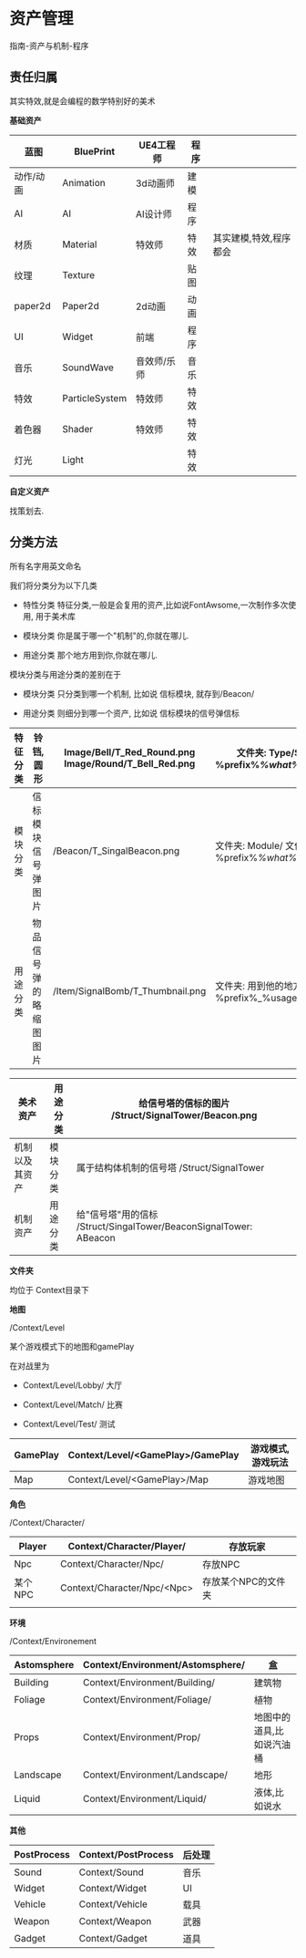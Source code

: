 # 资产管理

指南-资产与机制-程序

## 责任归属

其实特效,就是会编程的数学特别好的美术

**基础资产**

| 蓝图      | BluePrint      | UE4工程师   | 程序 |                        |
|-----------|----------------|-------------|------|------------------------|
| 动作/动画 | Animation      | 3d动画师    | 建模 |                        |
| AI        | AI             | AI设计师    | 程序 |                        |
| 材质      | Material       | 特效师      | 特效 | 其实建模,特效,程序都会 |
| 纹理      | Texture        |             | 贴图 |                        |
| paper2d   | Paper2d        | 2d动画      | 动画 |                        |
| UI        | Widget         | 前端        | 程序 |                        |
| 音乐      | SoundWave      | 音效师/乐师 | 音乐 |                        |
| 特效      | ParticleSystem | 特效师      | 特效 |                        |
| 着色器    | Shader         | 特效师      | 特效 |                        |
| 灯光      | Light          |             | 特效 |                        |

**自定义资产**

找策划去.

## 分类方法

所有名字用英文命名

我们将分类分为以下几类

-   特性分类 特征分类,一般是会复用的资产,比如说FontAwsome,一次制作多次使用,
    用于美术库

-   模块分类 你是属于哪一个"机制"的,你就在哪儿.

-   用途分类 那个地方用到你,你就在哪儿.

模块分类与用途分类的差别在于

-   模块分类 只分类到哪一个机制, 比如说 信标模块, 就存到/Beacon/

-   用途分类 则细分到哪一个资产, 比如说 信标模块的信号弹信标

| 特征分类 | 铃铛,圆形              | Image/Bell/T_Red_Round.png Image/Round/T_Bell_Red.png | 文件夹: Type/SubType/../ 文件名: %prefix%_%what%_%type%_%subtype% |
|----------|------------------------|-------------------------------------------------------|-------------------------------------------------------------------|
| 模块分类 | 信标模块 信号弹图片    | /Beacon/T_SingalBeacon.png                            | 文件夹: Module/ 文件名: %prefix%_%what%_%subtyple%                |
| 用途分类 | 物品信号弹的略缩图图片 | /Item/SignalBomb/T_Thumbnail.png                      | 文件夹: 用到他的地方的蓝图 文件名: %prefix%_%usage%               |

| 美术资产       | 用途分类 | 给信号塔的信标的图片 /Struct/SignalTower/Beacon.png               |
|----------------|----------|-------------------------------------------------------------------|
| 机制以及其资产 | 模块分类 | 属于结构体机制的信号塔 /Struct/SignalTower                        |
| 机制资产       | 用途分类 | 给"信号塔"用的信标 /Struct/SingalTower/BeaconSignalTower: ABeacon |

**文件夹**

均位于 Context目录下

**地图**

/Context/Level

某个游戏模式下的地图和gamePlay

在对战里为

-   Context/Level/Lobby/ 大厅

-   Context/Level/Match/ 比赛

-   Context/Level/Test/ 测试

| GamePlay | Context/Level/\<GamePlay\>/GamePlay | 游戏模式,游戏玩法 |
|----------|-------------------------------------|-------------------|
| Map      | Context/Level/\<GamePlay\>/Map      | 游戏地图          |

**角色**

/Context/Character/

| Player  | Context/Character/Player/     | 存放玩家            |
|---------|-------------------------------|---------------------|
| Npc     | Context/Character/Npc/        | 存放NPC             |
| 某个NPC | Context/Character/Npc/\<Npc\> | 存放某个NPC的文件夹 |
|         |                               |                     |

**环境**

/Context/Environement

| Astomsphere | Context/Environment/Astomsphere/ | 盒                        |
|-------------|----------------------------------|---------------------------|
| Building    | Context/Environment/Building/    | 建筑物                    |
| Foliage     | Context/Environment/Foliage/     | 植物                      |
| Props       | Context/Environment/Prop/        | 地图中的道具,比如说汽油桶 |
| Landscape   | Context/Environment/Landscape/   | 地形                      |
| Liquid      | Context/Environment/Liquid/      | 液体,比如说水             |

**其他**

| PostProcess | Context/PostProcess | 后处理 |
|-------------|---------------------|--------|
| Sound       | Context/Sound       | 音乐   |
| Widget      | Context/Widget      | UI     |
| Vehicle     | Context/Vehicle     | 载具   |
| Weapon      | Context/Weapon      | 武器   |
| Gadget      | Context/Gadget      | 道具   |

